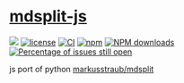 # [mdsplit-js](https://github.com/scil/mdsplit-js)
[![](https://img.shields.io/badge/Powered%20by-jslib%20base-brightgreen.svg)](https://github.com/yanhaijing/jslib-base)
[![license](https://img.shields.io/badge/license-MIT-blue.svg)](https://github.com/scil/mdsplit-js/blob/master/LICENSE)
[![CI](https://github.com/scil/mdsplit-js/actions/workflows/ci.yml/badge.svg?branch=master)](https://github.com/scil/mdsplit-js/actions/workflows/ci.yml)
[![npm](https://img.shields.io/badge/npm-0.1.0-orange.svg)](https://www.npmjs.com/package/mdsplit-js)
[![NPM downloads](http://img.shields.io/npm/dm/mdsplit-js.svg?style=flat-square)](http://www.npmtrends.com/mdsplit-js)
[![Percentage of issues still open](http://isitmaintained.com/badge/open/scil/mdsplit-js.svg)](http://isitmaintained.com/project/scil/mdsplit-js "Percentage of issues still open")

js port of python [markusstraub/mdsplit](https://github.com/markusstraub/mdsplit)


